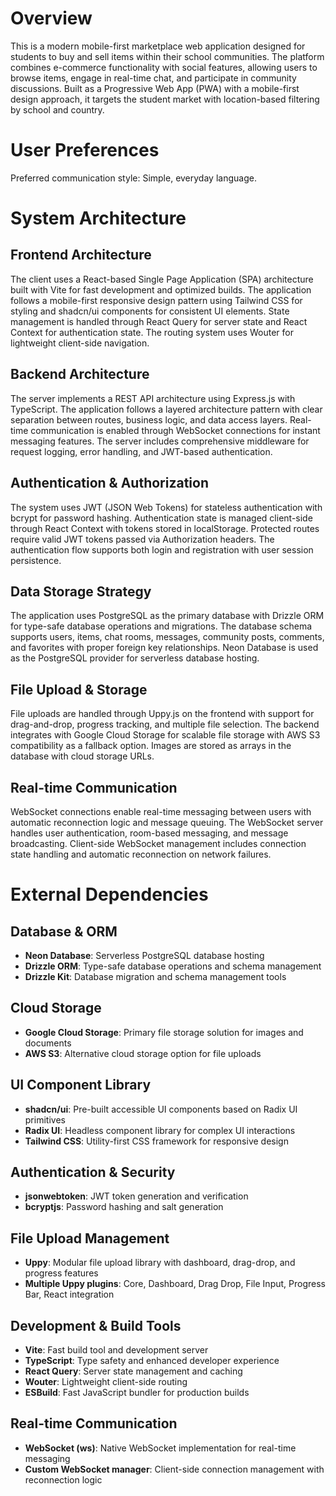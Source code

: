 # Overview

This is a modern mobile-first marketplace web application designed for students to buy and sell items within their school communities. The platform combines e-commerce functionality with social features, allowing users to browse items, engage in real-time chat, and participate in community discussions. Built as a Progressive Web App (PWA) with a mobile-first design approach, it targets the student market with location-based filtering by school and country.

# User Preferences

Preferred communication style: Simple, everyday language.

# System Architecture

## Frontend Architecture
The client uses a React-based Single Page Application (SPA) architecture built with Vite for fast development and optimized builds. The application follows a mobile-first responsive design pattern using Tailwind CSS for styling and shadcn/ui components for consistent UI elements. State management is handled through React Query for server state and React Context for authentication state. The routing system uses Wouter for lightweight client-side navigation.

## Backend Architecture  
The server implements a REST API architecture using Express.js with TypeScript. The application follows a layered architecture pattern with clear separation between routes, business logic, and data access layers. Real-time communication is enabled through WebSocket connections for instant messaging features. The server includes comprehensive middleware for request logging, error handling, and JWT-based authentication.

## Authentication & Authorization
The system uses JWT (JSON Web Tokens) for stateless authentication with bcrypt for password hashing. Authentication state is managed client-side through React Context with tokens stored in localStorage. Protected routes require valid JWT tokens passed via Authorization headers. The authentication flow supports both login and registration with user session persistence.

## Data Storage Strategy
The application uses PostgreSQL as the primary database with Drizzle ORM for type-safe database operations and migrations. The database schema supports users, items, chat rooms, messages, community posts, comments, and favorites with proper foreign key relationships. Neon Database is used as the PostgreSQL provider for serverless database hosting.

## File Upload & Storage
File uploads are handled through Uppy.js on the frontend with support for drag-and-drop, progress tracking, and multiple file selection. The backend integrates with Google Cloud Storage for scalable file storage with AWS S3 compatibility as a fallback option. Images are stored as arrays in the database with cloud storage URLs.

## Real-time Communication
WebSocket connections enable real-time messaging between users with automatic reconnection logic and message queuing. The WebSocket server handles user authentication, room-based messaging, and message broadcasting. Client-side WebSocket management includes connection state handling and automatic reconnection on network failures.

# External Dependencies

## Database & ORM
- **Neon Database**: Serverless PostgreSQL database hosting
- **Drizzle ORM**: Type-safe database operations and schema management
- **Drizzle Kit**: Database migration and schema management tools

## Cloud Storage
- **Google Cloud Storage**: Primary file storage solution for images and documents
- **AWS S3**: Alternative cloud storage option for file uploads

## UI Component Library
- **shadcn/ui**: Pre-built accessible UI components based on Radix UI primitives
- **Radix UI**: Headless component library for complex UI interactions
- **Tailwind CSS**: Utility-first CSS framework for responsive design

## Authentication & Security
- **jsonwebtoken**: JWT token generation and verification
- **bcryptjs**: Password hashing and salt generation

## File Upload Management  
- **Uppy**: Modular file upload library with dashboard, drag-drop, and progress features
- **Multiple Uppy plugins**: Core, Dashboard, Drag Drop, File Input, Progress Bar, React integration

## Development & Build Tools
- **Vite**: Fast build tool and development server
- **TypeScript**: Type safety and enhanced developer experience
- **React Query**: Server state management and caching
- **Wouter**: Lightweight client-side routing
- **ESBuild**: Fast JavaScript bundler for production builds

## Real-time Communication
- **WebSocket (ws)**: Native WebSocket implementation for real-time messaging
- **Custom WebSocket manager**: Client-side connection management with reconnection logic